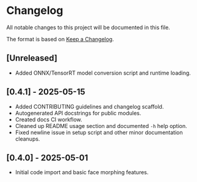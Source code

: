 # Changelog

All notable changes to this project will be documented in this file.

The format is based on [Keep a Changelog](https://keepachangelog.com/en/1.1.0/).

## [Unreleased]
- Added ONNX/TensorRT model conversion script and runtime loading.
## [0.4.1] - 2025-05-15
- Added CONTRIBUTING guidelines and changelog scaffold.
- Autogenerated API docstrings for public modules.
- Created docs CI workflow.
- Cleaned up README usage section and documented `-h` help option.
- Fixed newline issue in setup script and other minor documentation cleanups.

## [0.4.0] - 2025-05-01
- Initial code import and basic face morphing features.
